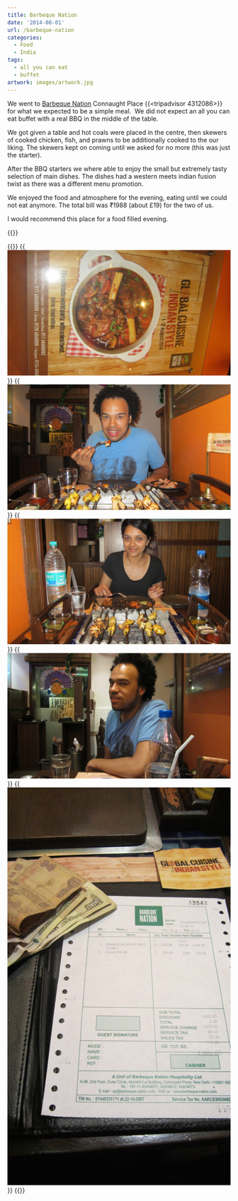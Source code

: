 ```yaml
---
title: Barbeque Nation
date: '2014-08-01'
url: /barbeque-nation
categories:
  - Food
  - India
tags:
  - all you can eat
  - buffet
artwork: images/artwork.jpg
---
```


We went to [Barbeque Nation](http://www.tripadvisor.co.uk/Restaurant_Review-g304551-d4312086-Reviews-Barbeque_Nation-New_Delhi_National_Capital_Territory_of_Delhi.html "Barbeque Nation on TripAdvisor") Connaught Place {{<tripadvisor 4312086>}} for what we expected to be a simple meal.  We did not expect an all you can eat buffet with a real BBQ in the middle of the table.

We got given a table and hot coals were placed in the centre, then skewers of cooked chicken, fish, and prawns to be additionally cooked to the our liking. The skewers kept on coming until we asked for no more (this was just the starter).

After the BBQ starters we where able to enjoy the small but extremely tasty selection of main dishes. The dishes had a western meets indian fusion twist as there was a different menu promotion.

We enjoyed the food and atmosphere for the evening, eating until we could not eat anymore. The total bill was ₹1988 (about £19) for the two of us.

I would recommend this place for a food filled evening.

{{<place ChIJN_4TtA_7DDkRq9UI8t12ITg>}}

{{<gallery>}}
  {{<img src="images/IMG_4093-e1406968292699.jpg" oriantation="portrait">}}
  {{<img src="images/IMG_4092.jpg">}}
  {{<img src="images/IMG_4091.jpg">}}
  {{<img src="images/IMG_4096.jpg">}}
  {{<img src="images/IMG_4097.jpg" oriantation="portrait">}}
{{</gallery>}}
